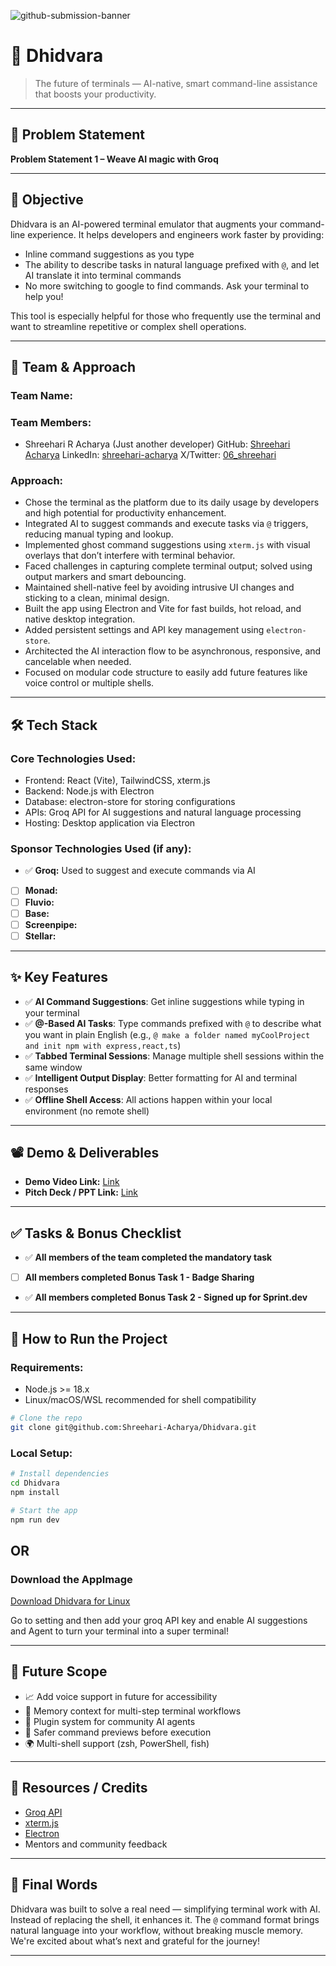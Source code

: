 ![github-submission-banner](https://github.com/user-attachments/assets/a1493b84-e4e2-456e-a791-ce35ee2bcf2f)

# 🚀 Dhidvara

> The future of terminals — AI-native, smart command-line assistance that boosts your productivity.

---

## 📌 Problem Statement

**Problem Statement 1 – Weave AI magic with Groq**

---

## 🎯 Objective

Dhidvara is an AI-powered terminal emulator that augments your command-line experience. It helps developers and engineers work faster by providing:
- Inline command suggestions as you type
- The ability to describe tasks in natural language prefixed with `@`, and let AI translate it into terminal commands
- No more switching to google to find commands. Ask your terminal to help you!

This tool is especially helpful for those who frequently use the terminal and want to streamline repetitive or complex shell operations.

---

## 🧠 Team & Approach

### Team Name:  


### Team Members:  
- Shreehari R Acharya  (Just another developer)
GitHub: [Shreehari Acharya](https://github.com/Shreehari-Acharya)
LinkedIn: [shreehari-acharya](https://www.linkedin.com/in/shreehari-acharya/)
X/Twitter: [06_shreehari](https://x.com/06_Shreehari)   


### Approach:  
- Chose the terminal as the platform due to its daily usage by developers and high potential for productivity enhancement.  
- Integrated AI to suggest commands and execute tasks via `@` triggers, reducing manual typing and lookup.  
- Implemented ghost command suggestions using `xterm.js` with visual overlays that don’t interfere with terminal behavior.  
- Faced challenges in capturing complete terminal output; solved using output markers and smart debouncing.  
- Maintained shell-native feel by avoiding intrusive UI changes and sticking to a clean, minimal design.  
- Built the app using Electron and Vite for fast builds, hot reload, and native desktop integration.  
- Added persistent settings and API key management using `electron-store`.  
- Architected the AI interaction flow to be asynchronous, responsive, and cancelable when needed.  
- Focused on modular code structure to easily add future features like voice control or multiple shells.  

---  


## 🛠️ Tech Stack

### Core Technologies Used:
- Frontend: React (Vite), TailwindCSS, xterm.js  
- Backend: Node.js with Electron  
- Database: electron-store for storing configurations 
- APIs: Groq API for AI suggestions and natural language processing  
- Hosting: Desktop application via Electron

### Sponsor Technologies Used (if any):
- ✅ **Groq:** Used to suggest and execute commands via AI  
- [ ] **Monad:**  
- [ ] **Fluvio:**  
- [ ] **Base:**  
- [ ] **Screenpipe:**  
- [ ] **Stellar:**  

---

## ✨ Key Features

- ✅ **AI Command Suggestions**: Get inline suggestions while typing in your terminal  
- ✅ **@-Based AI Tasks**: Type commands prefixed with `@` to describe what you want in plain English (e.g., `@ make a folder named myCoolProject and init npm with express,react,ts`)  
- ✅ **Tabbed Terminal Sessions**: Manage multiple shell sessions within the same window  
- ✅ **Intelligent Output Display**: Better formatting for AI and terminal responses  
- ✅ **Offline Shell Access**: All actions happen within your local environment (no remote shell)

---

## 📽️ Demo & Deliverables

- **Demo Video Link:** [Link](https://drive.google.com/file/d/1uKukVpVGmuYwPB74H00q4H46JdGeImkZ/view?usp=sharing)  
- **Pitch Deck / PPT Link:** [Link](https://docs.google.com/presentation/d/1Fa7aN564R6VkYzcieYHNFseEV7bYfg3NX0BA8Tib4TY/edit?usp=sharing)

---

## ✅ Tasks & Bonus Checklist

- ✅ **All members of the team completed the mandatory task**  
- [ ] **All members completed Bonus Task 1 - Badge Sharing**  
- ✅ **All members completed Bonus Task 2 - Signed up for Sprint.dev**

---

## 🧪 How to Run the Project

### Requirements:
- Node.js >= 18.x  
- Linux/macOS/WSL recommended for shell compatibility


```bash
# Clone the repo
git clone git@github.com:Shreehari-Acharya/Dhidvara.git
```

### Local Setup:
```bash
# Install dependencies
cd Dhidvara
npm install

# Start the app
npm run dev
```

## OR

### Download the AppImage
[Download Dhidvara for Linux](https://github.com/Shreehari-Acharya/Dhidvara/releases/download/v1.0-beta/Dhidvara.AppImage)


Go to setting and then add your groq API key and enable AI suggestions and Agent to turn your terminal into a super terminal!

---

## 🧬 Future Scope

- 📈 Add voice support in future for accessibility  
- 🧠 Memory context for multi-step terminal workflows  
- 🧩 Plugin system for community AI agents  
- 🧪 Safer command previews before execution  
- 🌍 Multi-shell support (zsh, PowerShell, fish)

---

## 📎 Resources / Credits

- [Groq API](https://console.groq.com/home)  
- [xterm.js](https://xtermjs.org/)  
- [Electron](https://www.electronjs.org/)  
- Mentors and community feedback

---

## 🏁 Final Words

Dhidvara was built to solve a real need — simplifying terminal work with AI. Instead of replacing the shell, it enhances it. The `@` command format brings natural language into your workflow, without breaking muscle memory. We're excited about what’s next and grateful for the journey!

---
